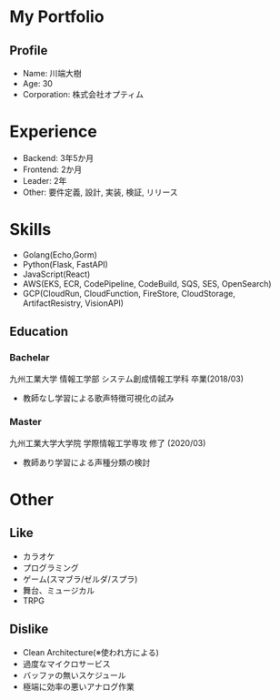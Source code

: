 # My Portfolio

## Profile
- Name: 川端大樹
- Age: 30
- Corporation: 株式会社オプティム

# Experience
- Backend: 3年5か月
- Frontend: 2か月
- Leader: 2年
- Other: 要件定義, 設計, 実装, 検証, リリース

# Skills
- Golang(Echo,Gorm)
- Python(Flask, FastAPI)
- JavaScript(React)
- AWS(EKS, ECR, CodePipeline, CodeBuild, SQS, SES, OpenSearch)
- GCP(CloudRun, CloudFunction, FireStore, CloudStorage, ArtifactResistry, VisionAPI)

## Education
### Bachelar
九州工業大学 情報工学部 システム創成情報工学科 卒業(2018/03)
- 教師なし学習による歌声特徴可視化の試み

### Master
九州工業大学大学院 学際情報工学専攻 修了 (2020/03)
- 教師あり学習による声種分類の検討

# Other
## Like
- カラオケ
- プログラミング
- ゲーム(スマブラ/ゼルダ/スプラ)
- 舞台、ミュージカル
- TRPG

## Dislike
- Clean Architecture(※使われ方による)
- 過度なマイクロサービス
- バッファの無いスケジュール
- 極端に効率の悪いアナログ作業